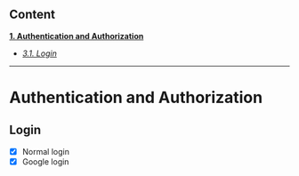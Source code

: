 ## Content

**[1. Authentication and Authorization](#Authentication-and-Authorization)**

- _[3.1. Login](#login)_

---

# Authentication and Authorization

## Login

- [x] Normal login
- [x] Google login
